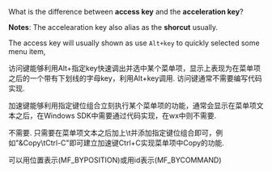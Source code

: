 What is the difference between **access key** and the **acceleration key**?

**Notes**: The accelearation key also alias as the **shorcut** usually.

The access key will usually shown as use `Alt+key` to quickly selected some menu item, 

访问键能够利用Alt+指定key快速调出并选中某个菜单项，显示上表现为在菜单项之后的一个带有下划线的字母key，利用Alt+key调用. 访问键通常不需要编写代码实现.

加速键能够利用指定键位组合立刻执行某个菜单项的功能，通常会显示在菜单项文本之后，在Windows SDK中需要通过代码实现，在wx中则不需要.



不需要. 只需要在菜单项文本之后加上\t并添加指定键位组合即可，例如"&Copy\tCtrl-C"即可建立加速键Ctrl+C实现菜单项中Copy的功能.

可以用位置表示(MF_BYPOSITION)或用id表示(MF_BYCOMMAND)


